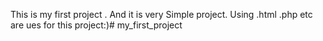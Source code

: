 This is my first project . And it is very Simple project. Using .html .php etc are ues for this project:)# my_first_project
